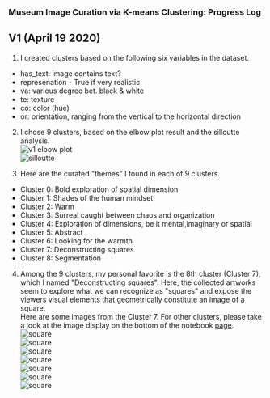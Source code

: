 ### Museum Image Curation via K-means Clustering: Progress Log 

## V1 (April 19 2020)

1. I created clusters based on the following six variables in the dataset.<br>
- has_text: image contains text?
- represenation - True if very realistic
- va: various degree bet. black & white
- te: texture 
- co: color (hue) 
- or: orientation, ranging from the vertical to the horizontal direction 

2. I chose 9 clusters, based on the elbow plot result and the silloutte analysis. <br>
![v1 elbow plot](elbow%20plot_v1.png)<br>
![silloutte](silloutte_v1.png)<br>

3. Here are the curated "themes" I found in each of 9 clusters. <br>
- Cluster 0: Bold exploration of spatial dimension
- Cluster 1: Shades of the human mindset
- Cluster 2: Warm
- Cluster 3: Surreal caught between chaos and organization 
- Cluster 4: Exploration of dimensions, be it mental,imaginary or spatial
- Cluster 5: Abstract
- Cluster 6: Looking for the warmth 
- Cluster 7: Deconstructing squares
- Cluster 8: Segmentation

4. Among the 9 clusters, my personal favorite is the 8th cluster (Cluster 7), which I named "Deconstructing squares". Here, the collected artworks seem to explore what we can recognize as "squares" and expose the viewers visual elements that geometrically constitute an image of a square.  
Here are some images from the Cluster 7.  For other clusters, please take a look at the image display on the bottom of the notebook [page](Inhye_Cluster_Submission_v1.ipynb). <br>
![square](square_img1.jpg)<br>
![square](square_img2.jpg)<br>
![square](square_img3.jpg)<br>
![square](square_img4.jpg)<br>
![square](square_img5.jpg)<br>
![square](square_img6.jpg)<br>
![square](square_img7.jpg)<br>

